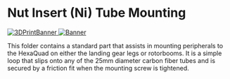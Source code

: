 # Nut Insert (Ni) Tube Mounting
 <a href="https://github.com/landrs-toolkit/LANDRs-Science-Drone/blob/main/Design/MechanicalDesign/SensorMounts/NiTubeMounting/NiTubeMount.STL">
         <img alt="3DPrintBanner" src="https://img.shields.io/badge/3DPrintable-STL%20Here-blueviolet">
 </a>
 <a href="https://www.landrs.org/LANDRs-Science-Drone/GettingStarted/Tutorials/3DPrintInserts.html">
         <img alt="Banner" src="https://img.shields.io/badge/
         Nut%20Insert-M3-m">
 </a>
 

This folder contains a standard part that assists in mounting peripherals to the HexaQuad on either the landing gear legs or rotorbooms. It is a simple loop that slips onto any of the 25mm diameter carbon fiber tubes and is secured by a friction fit when the mounting screw is tightened.
